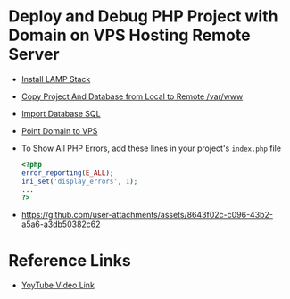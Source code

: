 # Deploy and Debug PHP Project with Domain on VPS Hosting Remote Server


- [Install LAMP Stack](https://github.com/satyam-seth-learnings/devops-learning/tree/main/13.install-lamp-stack)

- [Copy Project And Database from Local to Remote /var/www](https://github.com/satyam-seth-learnings/devops-learning/tree/main/14.copy-project-folder-from-local-machine-to-remote-server)

- [Import Database SQL](https://github.com/satyam-seth-learnings/devops-learning/blob/main/25.import-export-database-sql-using-command-line-in-mysql.md)

- [Point Domain to VPS](https://github.com/satyam-seth-learnings/devops-learning/tree/main/15.point-domain-and-host-html-website-on-remote-server)

- To Show All PHP Errors, add these lines in your project's `index.php` file

    ```php
    <?php
    error_reporting(E_ALL);
    ini_set('display_errors', 1);
    ...
    ?>
    ```



- https://github.com/user-attachments/assets/8643f02c-c096-43b2-a5a6-a3db50382c62



# Reference Links

- [YoyTube Video Link](https://youtu.be/uT5PaBDg1DY?si=rHWEK07ZqoHPGGuw)
